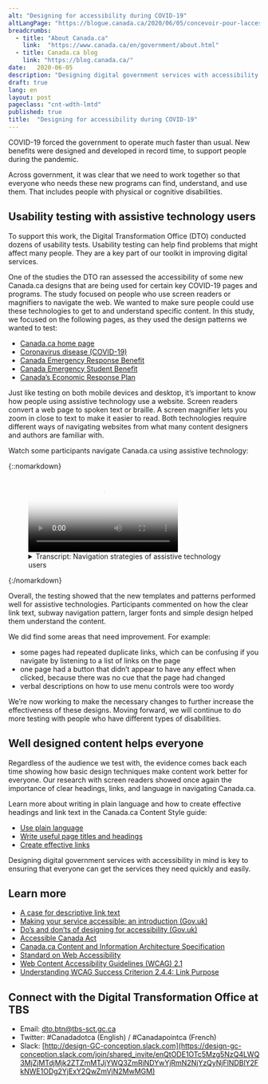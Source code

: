 ```yaml
---
alt: "Designing for accessibility during COVID-19"
altLangPage: "https://blogue.canada.ca/2020/06/05/concevoir-pour-laccessibilite.html"
breadcrumbs:
  - title: "About Canada.ca"
    link:  "https://www.canada.ca/en/government/about.html"
  - title: Canada.ca blog
    link: "https://blog.canada.ca/"
date:   2020-06-05
description: "Designing digital government services with accessibility in mind is key to ensuring that everyone can get the services they need quickly and easily."
draft: true
lang: en
layout: post
pageclass: "cnt-wdth-lmtd"
published: true
title:  "Designing for accessibility during COVID-19"
---
```


COVID-19 forced the government to operate much faster than usual. New benefits were designed and developed in record time, to support people during the pandemic.

Across government, it was clear that we need to work together so that everyone who needs these new programs can find, understand, and use them. That includes people with physical or cognitive disabilities.

## Usability testing with assistive technology users

To support this work, the Digital Transformation Office (DTO) conducted dozens of usability tests. Usability testing can help find problems that might affect many people. They are a key part of our toolkit in improving digital services.

One of the studies the DTO ran assessed the accessibility of some new Canada.ca designs that are being used for certain key COVID-19 pages and programs. The study focused on people who use screen readers or magnifiers to navigate the web.  We wanted to make sure people could use these technologies to get to and understand specific content. In this study, we focused on the following pages, as they used the design patterns we wanted to test:

* [Canada.ca home page](https://www.canada.ca/en.html)
* [Coronavirus disease (COVID-19)](https://www.canada.ca/en/public-health/services/diseases/coronavirus-disease-covid-19.html?utm_campaign=not-applicable&utm_medium=vanity-url&utm_source=canada-ca_coronavirus)
* [Canada Emergency Response Benefit](https://www.canada.ca/en/services/benefits/ei/cerb-application.html)
* [Canada Emergency Student Benefit](https://www.canada.ca/en/revenue-agency/services/benefits/emergency-student-benefit.html)
* [Canada’s Economic Response Plan](https://www.canada.ca/en/department-finance/economic-response-plan.html)

Just like testing on both mobile devices and desktop, it’s important to know how people using assistive technology use a website. Screen readers convert a web page to spoken text or braille. A screen magnifier lets you zoom in close to text to make it easier to read. Both technologies require different ways of navigating websites from what many content designers and authors are familiar with.

Watch some participants navigate Canada.ca using assistive technology:

{::nomarkdown}

<figure class="wb-mltmd wb-init video cc_on">
  <video poster="/images/assistive-tech/poster.jpg" title="Assistive technology navigation strategies">
    <source type="video/mp4" src="/images/assistive-tech/assistive-tech-nav-1080x600-en.mp4" />
    <track src="#inline-captions" kind="captions" data-type="text/html" srclang="en" label="English" />
  </video>
  <figcaption>
    <details id="inline-captions">
      <summary>Transcript: Navigation strategies of assistive technology users</summary>
      <p class="wet-boew-vd"><b>Title:</b> Some assistive technology navigation strategies on Canada.ca - May 2020</p>
      <p class="wet-boew-vd"><b>Sub-title:</b> Participant ARCA-03 - JAWS user - Financial support from the Canada.ca homepage</p>
      <p class="wet-boew-vd">(A screen capture of the Canada.ca homepage. We zoom in to see a window open above the page with the title "Links List". A list of links appears in the window, each link being highlighted as the participant says out loud what they are.)</p>
      <p><span class="wb-tmtxt" data-begin="8.34s" data-dur="04.03s"><b>Participant 1:</b> Now I can't use "Skip to main content", I</span><span class="wb-tmtxt" data-begin="12.39s" data-dur="01.33s">don't really quite know what's there</span><span class="wb-tmtxt" data-begin="13.74s" data-dur="01.63s">first so we'll have to have a look and see.</span></p>
      <p class="wet-boew-vd">(<b>Caption:</b> Navigating by exploring the list of links on the page)</p>
      <p>  <span class="wb-tmtxt" data-begin="19.02s" data-dur="06.76s">Okay let's see, I see "Public pensions",</span><span class="wb-tmtxt" data-begin="22.17s" data-dur="05.80s">"Get a passport"... Ah! Okay</span></p>
      <p class="wet-boew-vd">("Coronavirus (COVID-19)" is highlighted)</p>
      <p><span class="wb-tmtxt" data-begin="27.99s" data-dur="03.81s">Coronavirus - now there might be</span><span class="wb-tmtxt" data-begin="31.82s" data-dur="01.91s">something there. You're talking about</span><span class="wb-tmtxt" data-begin="33.75s" data-dur="01.99s">someone who's been laid off, so there</span><span class="wb-tmtxt" data-begin="35.76s" data-dur="02.23s">might be something there. We'll come back</span><span class="wb-tmtxt" data-begin="38.01s" data-dur="06.60s">to that in a minute.</span></p>
      <p class="wet-boew-vd">("Get the support you need" is highlighted.)</p>
      <p><span class="wb-tmtxt" data-begin="44.63s" data-dur="02.48s">So I'm going to start with "Get the</span><span class="wb-tmtxt" data-begin="47.13s" data-dur="02.83s">support you need" and see if it has</span><span class="wb-tmtxt" data-begin="49.98s" data-dur="03.04s">anything that looks like at least a good</span><span class="wb-tmtxt" data-begin="53.04s" data-dur="02.97s">place to start. So I'll go there.</span></p>
      <p><span class="wb-tmtxt" data-begin="54.97s" data-dur="02.00s"><b>Moderator:</b> OK</span></p>
      <p class="wet-boew-vd">(Zooms out to show the page change to the Economic Response Plan.)</p>
      <p class="wet-boew-vd"><b>Sub-title:</b> Participant ARCA-02 - JAWS user - Financial support from the Economic Response Plan</p>
      <p class="wet-boew-vd">(Screen shot of a page entitled, "Canada's COVID-19 Economic Response Plan". A box moves down the page, highlighting different elements while a robotic voice (the screen reader) reads what's there.)</p>
      <p><span class="wb-tmtxt" data-begin="61.00s" data-dur="02.14s"><b>Screen reader:</b> Get the support you need.</span><span class="wb-tmtxt" data-begin="62.01s" data-dur="02.85s">Canada's COVID-19 Economic Response Plan dash Canada.ca.</span><span class="wb-tmtxt" data-begin="65.18s" data-dur="01.44s">Language selection, heading level -</span></p>
      <p class="wet-boew-vd">(The box highlights the page title, then continues down the page).</p>
      <p><span class="wb-tmtxt" data-begin="66.0s" data-dur="02.00s">Canada's COVID-19 Economic Response Plan - Heading level 1.</span><span class="wb-tmtxt" data-begin="68.00s" data-dur="01.50s">The Government of Canada is taking immediate,</span><span class="wb-tmtxt" data-begin="69.50s" data-dur="01.50s">significant, decisive action to support</span><span class="wb-tmtxt" data-begin="71.00s" data-dur="01.50s">Canadians and businesses facing</span><span class="wb-tmtxt" data-begin="72.50s" data-dur="01.50s">hardship as a result of the global</span><span class="wb-tmtxt" data-begin="74.00s" data-dur="02.28s">COVID-19 outbreak.</span></p>
      <p class="wet-boew-vd"><b>Caption:</b> Navigating by page element</p>
      <p><span class="wb-tmtxt" data-begin="74.0s" data-dur="01.50s">Heading level 2 - On this page</span><span class="wb-tmtxt" data-begin="75.5s" data-dur="01.0s">List with 3 items</span><span class="wb-tmtxt" data-begin="76.50s" data-dur="01.5s">Bullet, same page link - Support for individuals.</span><span class="wb-tmtxt" data-begin="78.0s" data-dur="01.5s">Bullet, same page link - Support for businesses.</span><span class="wb-tmtxt" data-begin="79.50s" data-dur="01.5s">Bullet, same page link - Support for sectors.</span><span class="wb-tmtxt" data-begin="81.00s" data-dur="01.0s">List end.</span><span class="wb-tmtxt" data-begin="82.00s" data-dur="01.5s"><b>Participant 2:</b> I'm going to go to individuals,</span><span class="wb-tmtxt" data-begin="83.50s" data-dur="05.97s">Support for individuals.</span></p>
      <p><span class="wb-tmtxt" data-begin="85.00s" data-dur="01.5s">It shouldn't be going too fast,</span><span class="wb-tmtxt" data-begin="86.5s" data-dur="05.0s">I'm an actual slow JAWS reader, compared to some.</span></p>
      <p class="wet-boew-vd">(The selection box moves back up to the "Support for individuals" heading to the "Support for individuals" link)</p>
      <p><span class="wb-tmtxt" data-begin="93.00s" data-dur="02.0s"><b>Screen reader:</b> Heading level 2 - Support for individuals.</span><span class="wb-tmtxt" data-begin="95.5s" data-dur="01.5s">Heading level 3 - Individuals and families.</span><span class="wb-tmtxt" data-begin="97.0s" data-dur="01.5s">List with 5 items.</span><span class="wb-tmtxt" data-begin="98.5s" data-dur="07.0s">Temporary wage top-up for low-income essential workers</span></p>
      <p><span class="wb-tmtxt" data-begin="107.72s" data-dur="02.41s"><b>Participant 2:</b> Low-income essential… he's not an</span><span class="wb-tmtxt" data-begin="110.15s" data-dur="05.97s">essential worker is he? Didn't say in the instructions.</span></p>
      <p><span class="wb-tmtxt" data-begin="115.25s" data-dur="05.97s"><b>Screen reader:</b> (Unintelligible).</span></p>
      <p class="wet-boew-vd">(Selection moves down the other items in the list - Increasing the Canada Child Benefit, Special Goods and Services Tax credit payment, Extra time to file income tax returns, Mortgage payment deferral, then moves to a heading "People facing loss of income").</p>
      <p><span class="wb-tmtxt" data-begin="121.0s" data-dur="02.5s">Heading level 3 - People facing loss of income</span><span class="wb-tmtxt" data-begin="123.5s" data-dur="01.50s"><b>Participant 2:</b> Ah!</span></p>
      <p><span class="wb-tmtxt" data-begin="125.0s" data-dur="01.50s"><b>Screen reader:</b> List with 1 item.</span><span class="wb-tmtxt" data-begin="126.5s" data-dur="05.00s">Canada Emergency Response Benefit (CERB) - button collapsed.</span><span class="wb-tmtxt" data-begin="131.5s" data-dur="05.00s">Heading level 3 - Indigenous peoples.</span></p>
      <p class="wet-boew-vd">(Selection moves from the "Indigenous peoples" ).</p>
      <p><span class="wb-tmtxt" data-begin="136.5s" data-dur="03.00s">Canada Emergency Response Benefit (CERB) - button expanded.</span></p>
      <p><span class="wb-tmtxt" data-begin="139.61s" data-dur="03.17s"><b>Participant 2:</b> It's a collapsed link so it</span><span class="wb-tmtxt" data-begin="142.8s" data-dur="02.07s">actually expanded which is good - it worked.</span><span class="wb-tmtxt" data-begin="144.89s" data-dur="03.97s">Because they don't always work.</span></p>
      <p><span class="wb-tmtxt" data-begin="148.89s" data-dur="05.97s"><b>Screen reader:</b> We will provide a taxable benefit of $2000 every 4 weeks...</span></p>
      <p class="wet-boew-vd"><b>Sub-title:</b> Participant ARCA-05 - Windows Magnifier user - When to re-apply for CERB.</p>
      <p><span class="wb-tmtxt" data-begin="156.97s" data-dur="02.48s"><b>Participant 3:</b> OK I just go to re-apply and see what</span><span class="wb-tmtxt" data-begin="159.47s" data-dur="02.11s">the instructions say if I go from there.</span></p>
      <p><span class="wb-tmtxt" data-begin="161.6s" data-dur="01.44s">It's right underneath there</span><span class="wb-tmtxt" data-begin="163.06s" data-dur="02.75s">anyway "If your situation continues you</span><span class="wb-tmtxt" data-begin="165.83s" data-dur="05.97s">should apply for the...</span></p>
      <p class="wet-boew-vd">(Pointer moves around the screen, looking for more detail).</p>
      <p><span class="wb-tmtxt" data-begin="175.3s" data-dur="02.96s">So I'm not sure because it's not saying</span><span class="wb-tmtxt" data-begin="178.28s" data-dur="02.35s">right here where I'd expect it to be when</span><span class="wb-tmtxt" data-begin="180.65s" data-dur="01.69s">I should apply for May 10th. It's just</span><span class="wb-tmtxt" data-begin="182.36s" data-dur="01.81s">saying that I should re-apply every 4</span><span class="wb-tmtxt" data-begin="184.19s" data-dur="03.34s">weeks. Unless I missed it I don't see it here.</span></p>
      <p class="wet-boew-vd">Caption: Uses the side menu to orient himself.</p>
      <p class="wet-boew-vd">(Pointer moves to the Section menu at the right of the screen).</p>
      <span class="wb-tmtxt" data-begin="187.55s" data-dur="04.90s">Yeah: "Who can apply," "How to apply…" Shows me</span><span class="wb-tmtxt" data-begin="192.47s" data-dur="01.74s">that I'm actually on, "Keep getting my</span><span class="wb-tmtxt" data-begin="194.23s" data-dur="02.84s">payments." So I feel like</span><span class="wb-tmtxt" data-begin="197.09s" data-dur="05.97s">I'm in the right spot. Oh! There it is!</span><p class="wet-boew-vd">(Pointer moves to below the "Determine when to apply" link).</p>
      <p class="wet-boew-vd"><b>Sub-title:</b> Participant ARCA-04 - NVDA user - Contact about CERB.</p>
      <p class="wet-boew-vd">(Screen capture of a page entitled "Applying for CERB with CRA: How to Apply". The page has a menu on the right labeled "Sections". A selection box moves around the elements on the page. Screen reader is audible throughout the video, but is unintelligible)</p>
      <p><span class="wb-tmtxt" data-begin="218.00s" data-dur="04.0s"><b>Participant 4:</b> Ah! Contact us about CERB. Hey! Let's try that!</span></p>
      <p class="wet-boew-vd">(New page loads entitled "Contact us about CERB", Different elements of the page get highlighted while a robotic voice reads through items too quickly to understand.)</p>
      <p><span class="wb-tmtxt" data-begin="222.00s" data-dur="15.0s"><b>Screen reader:</b> (Unintelligible)</span></p>
      <p><span class="wb-tmtxt" data-begin="243.00s" data-dur="6.0s"><b>Participant 4:</b> You've got to contact the department you applied with, that's good.</span></p>
      <p class="wet-boew-vd">(The selection box moves down to "If you applied for CERB with the CRA". That expands, revealing 3 sub-items. The selection moves to the first, which is "Ask about the status of your CERB payment". That opens to reveal "Contact the CRA at 1-800-959-8281".)</p>
      <p><span class="wb-tmtxt" data-begin="256.00s" data-dur="10.0s">1-800-959-8281. Oh, that's the normal CRA number.</span></p>
    </details>
  </figcaption>
</figure>

{:/nomarkdown}

Overall, the testing showed that the new templates and patterns performed well for assistive technologies. Participants commented on how the clear link text, subway navigation pattern, larger fonts and simple design helped them understand the content.

We did find some areas that need improvement. For example:
* some pages had repeated duplicate links, which can be confusing if you navigate by listening to a list of links on the page
* one page had a button that didn’t appear to have any effect when clicked, because there was no cue that the page had changed
* verbal descriptions on how to use menu controls were too wordy

We’re now working to make the necessary changes to further increase the effectiveness of these designs. Moving forward, we will continue to do more testing with people who have different types of disabilities.

## Well designed content helps everyone

Regardless of the audience we test with, the evidence comes back each time showing how basic design techniques make content work better for everyone. Our research with screen readers showed once again the importance of clear headings, links, and language in navigating Canada.ca.

Learn more about writing in plain language and how to create effective headings and link text in the Canada.ca Content Style guide:
* [Use plain language](https://www.canada.ca/en/treasury-board-secretariat/services/government-communications/canada-content-style-guide.html#toc6)
* [Write useful page titles and headings](https://www.canada.ca/en/treasury-board-secretariat/services/government-communications/canada-content-style-guide.html#wp5-1)
* [Create effective links](https://www.canada.ca/en/treasury-board-secretariat/services/government-communications/canada-content-style-guide.html#toc11)

Designing digital government services with accessibility in mind is key to ensuring that everyone can get the services they need quickly and easily.

## Learn more

* [A case for descriptive link text](https://blog.canada.ca/2020/05/26/descriptive-link-text.html)
* [Making your service accessible: an introduction (Gov.uk)](https://www.gov.uk/service-manual/helping-people-to-use-your-service/making-your-service-accessible-an-introduction)
* [Do’s and don’ts of designing for accessibility (Gov.uk)](https://accessibility.blog.gov.uk/2016/09/02/dos-and-donts-on-designing-for-accessibility/)
* [Accessible Canada Act](https://laws-lois.justice.gc.ca/eng/acts/A-0.6/)
* [Canada.ca Content and Information Architecture Specification](https://www.canada.ca/en/treasury-board-secretariat/services/government-communications/canada-content-information-architecture-specification.html)
* [Standard on Web Accessibility](https://www.tbs-sct.gc.ca/pol/doc-eng.aspx?id=23601)
* [Web Content Accessibility Guidelines (WCAG) 2.1](https://www.w3.org/TR/WCAG21/)
* [Understanding WCAG Success Criterion 2.4.4: Link Purpose](https://www.w3.org/WAI/WCAG21/Understanding/link-purpose-in-context.html)

## Connect with the Digital Transformation Office at TBS
* Email: [dto.btn@tbs-sct.gc.ca](mailto:dto.btn@tbs-sct.gc.ca)
* Twitter: #Canadadotca (English) / #Canadapointca (French)
* Slack: [http://design-GC-conception.slack.com](https://design-gc-conception.slack.com/join/shared_invite/enQtODE1OTc5Mzg5NzQ4LWQ3MjZjMTdjMjk2ZTZmMTJjYWQ3ZmRiNDYwYjRmN2NjYzQyNjFlNDBlY2FkNWE1ODg2YjExY2QwZmVjN2MwMGM)
